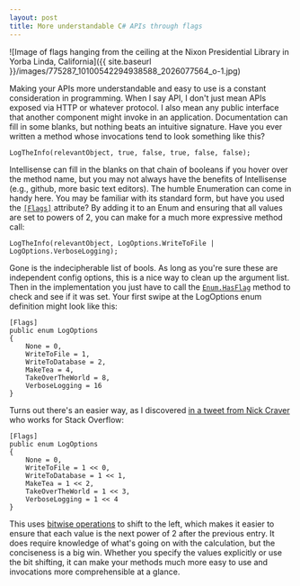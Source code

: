 ```yaml
---
layout: post
title: More understandable C# APIs through flags
---
```



![Image of flags hanging from the ceiling at the Nixon Presidential Library in Yorba Linda, California]({{ site.baseurl }}/images/775287_10100542294938588_2026077564_o-1.jpg)

Making your APIs more understandable and easy to use is a constant consideration in programming. When I say API, I don't just mean APIs exposed via HTTP or whatever protocol. I also mean any public interface that another component might invoke in an application. Documentation can fill in some blanks, but nothing beats an intuitive signature. Have you ever written a method whose invocations tend to look something like this?

```
LogTheInfo(relevantObject, true, false, true, false, false);
```

Intellisense can fill in the blanks on that chain of booleans if you hover over the method name, but you may not always have the benefits of Intellisense (e.g., github, more basic text editors). The humble Enumeration can come in handy here. You may be familiar with its standard form, but have you used the [`[Flags]`](https://msdn.microsoft.com/en-us/library/system.flagsattribute(v=vs.110).aspx) attribute? By adding it to an Enum and ensuring that all values are set to powers of 2, you can make for a much more expressive method call:

```
LogTheInfo(relevantObject, LogOptions.WriteToFile | LogOptions.VerboseLogging);
```

Gone is the indecipherable list of bools. As long as you're sure these are independent config options, this is a nice way to clean up the argument list. Then in the implementation you just have to call the [`Enum.HasFlag`](https://msdn.microsoft.com/en-us/library/system.enum.hasflag(v=vs.110).aspx) method to check and see if it was set. Your first swipe at the LogOptions enum definition might look like this:

```
[Flags]
public enum LogOptions
{
    None = 0,
    WriteToFile = 1,
    WriteToDatabase = 2,
    MakeTea = 4,
    TakeOverTheWorld = 8,
    VerboseLogging = 16
}
```

Turns out there's an easier way, as I discovered [in a tweet from Nick Craver](https://twitter.com/Nick_Craver/status/721309088458674176) who works for Stack Overflow:

```
[Flags]
public enum LogOptions
{
    None = 0,
    WriteToFile = 1 << 0,
    WriteToDatabase = 1 << 1,
    MakeTea = 1 << 2,
    TakeOverTheWorld = 1 << 3,
    VerboseLogging = 1 << 4
}
```

This uses [bitwise operations](https://msdn.microsoft.com/en-us/library/17zwb64t.aspx) to shift to the left, which makes it easier to ensure that each value is the next power of 2 after the previous entry. It does require knowledge of what's going on with the calculation, but the conciseness is a big win. Whether you specify the values explicitly or use the bit shifting, it can make your methods much more easy to use and invocations more comprehensible at a glance. 